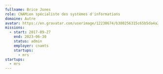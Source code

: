```yaml
---
fullname: Brice Jones
role: CNAMien spécialiste des systèmes d'informations
domaine: Autre
avatar: https://en.gravatar.com/userimage/12238674/b380256315c65b5da4a2b0dd67321a3f.jpeg
missions:
  - start: 2017-09-27
    end: 2023-06-30
    status: admin
    employer: cnamts
    startups:
      - mrs
startups:
  - mrs
---
```


